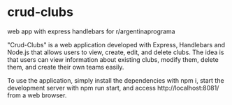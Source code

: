 
# crud-clubs
 web app with express handlebars for r/argentinaprograma

"Crud-Clubs" is a web application developed with Express, Handlebars and Node.js that allows users to view, create, edit, and delete clubs. The idea is that users can view information about existing clubs, modify them, delete them, and create their own teams easily.

To use the application, simply install the dependencies with npm i, start the development server with npm run start, and access http://localhost:8081/ from a web browser.
